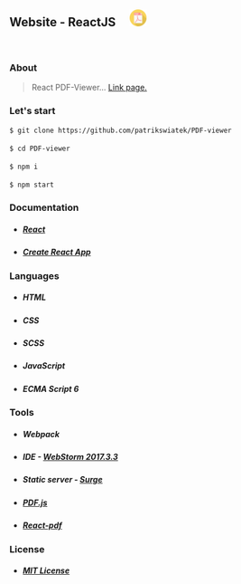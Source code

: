 ## Website - ReactJS&nbsp;&nbsp;&nbsp;&nbsp;&nbsp;<img src="./public/pdf_pdf.png" width="30px" />


<img src="" width="400px" />

### About
> React PDF-Viewer... [Link page.](...)

### Let's start
```
$ git clone https://github.com/patrikswiatek/PDF-viewer
    
$ cd PDF-viewer

$ npm i

$ npm start
```
    
### Documentation
  * ##### [React](https://reactjs.org/docs/getting-started.html)
  * ##### [Create React App](https://github.com/facebook/create-react-app)


### Languages
* ##### HTML
* ##### CSS
* ##### SCSS
* ##### JavaScript
* ##### ECMA Script 6

### Tools
* ##### Webpack
* ##### IDE - [WebStorm 2017.3.3](https://www.jetbrains.com/webstorm)
* ##### Static server - [Surge](https://surge.sh)
* ##### [PDF.js](http://mozilla.github.io/pdf.js/)
* ##### [React-pdf](http://react-pdf.diegomura.com/)    

### License
* ##### [MIT License](https://opensource.org/licenses/MIT)
